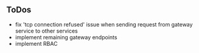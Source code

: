 ## ToDos
- fix 'tcp connection refused' issue when sending request from gateway service to other services
- implement remaining gateway endpoints
- implement RBAC

